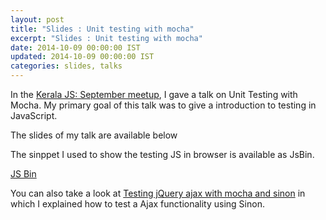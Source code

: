 ```yaml
---
layout: post
title: "Slides : Unit testing with mocha"
excerpt: "Slides : Unit testing with mocha"
date: 2014-10-09 00:00:00 IST
updated: 2014-10-09 00:00:00 IST
categories: slides, talks
---
```


In the [Kerala JS: September meetup](http://keralajs.org/2014/09/24/september-meetup), I gave a talk on Unit Testing with Mocha.
My primary goal of this talk was to give a introduction to testing in JavaScript.

The slides of my talk are available below

<script async class="speakerdeck-embed" data-id="b74aaa4027e50132ab91668b8ed88715" data-ratio="1.29456384323641" src="//speakerdeck.com/assets/embed.js"></script>

The sinppet I used to show the testing JS in browser is available as JsBin.

<a class="jsbin-embed" href="http://jsbin.com/veqop/7/embed?js,output">JS Bin</a><script src="http://static.jsbin.com/js/embed.js"></script>

You can also take a look at [Testing jQuery ajax with mocha and sinon](http://blog.revathskumar.com/2013/03/testing-jquery-ajax-with-mocha-and-sinon.html) in which I explained how to test a Ajax functionality using Sinon.